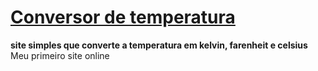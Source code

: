 # [**Conversor de temperatura**](https://ygorperez.github.io/site-projeto/)
**site simples que converte a temperatura em kelvin, farenheit e celsius**
Meu primeiro site online
